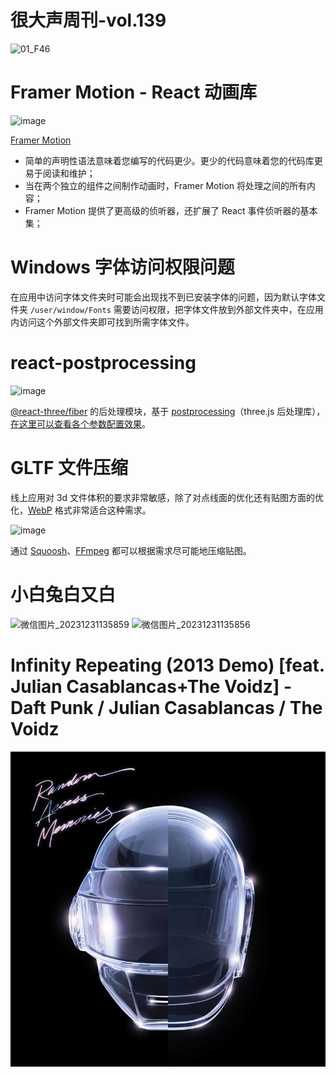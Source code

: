 # 很大声周刊-vol.139
![01_F46](https://github.com/hendasheng/HenDaShengWeekly/assets/20842136/25ea0142-4971-4723-89fc-bf9afd455ff7)

# Framer Motion - React 动画库
![image](https://github.com/hendasheng/HenDaShengWeekly/assets/20842136/2af4956a-ebe3-48c9-a9f1-1e15cc950ebd)

[Framer Motion](https://www.framer.com/motion/)
- 简单的声明性语法意味着您编写的代码更少。更少的代码意味着您的代码库更易于阅读和维护；
- 当在两个独立的组件之间制作动画时，Framer Motion 将处理之间的所有内容；
- Framer Motion 提供了更高级的侦听器，还扩展了 React 事件侦听器的基本集；

# Windows 字体访问权限问题
在应用中访问字体文件夹时可能会出现找不到已安装字体的问题，因为默认字体文件夹 `/user/window/Fonts` 需要访问权限，把字体文件放到外部文件夹中，在应用内访问这个外部文件夹即可找到所需字体文件。

# react-postprocessing
![image](https://github.com/hendasheng/HenDaShengWeekly/assets/20842136/d9f5d956-881d-4acf-a423-23ec605b9fc0)

[@react-three/fiber](https://github.com/pmndrs/react-three-fiber) 的后处理模块，基于 [postprocessing](https://github.com/pmndrs/postprocessing)（three.js 后处理库），[在这里可以查看各个参数配置效果](https://pmndrs.github.io/postprocessing/public/demo/#antialiasing)。

# GLTF 文件压缩
线上应用对 3d 文件体积的要求非常敏感，除了对点线面的优化还有贴图方面的优化，[WebP](https://developers.google.com/speed/webp?hl=zh-cn) 格式非常适合这种需求。

![image](https://github.com/hendasheng/HenDaShengWeekly/assets/20842136/828d76e1-4639-46fe-a5b6-6e43240f76e9)

通过 [Squoosh](https://squoosh.app/)、[FFmpeg](https://ffmpeg.org/) 都可以根据需求尽可能地压缩贴图。

# 小白兔白又白
![微信图片_20231231135859](https://github.com/hendasheng/HenDaShengWeekly/assets/20842136/2dc570ad-3c4d-4621-a7f1-b5244413a99b)
![微信图片_20231231135856](https://github.com/hendasheng/HenDaShengWeekly/assets/20842136/aa5d8b85-eab2-4a55-9d1f-5995e18449b7)

# Infinity Repeating (2013 Demo) [feat. Julian Casablancas+The Voidz] - Daft Punk / Julian Casablancas / The Voidz
![Alt text](image-47.png)